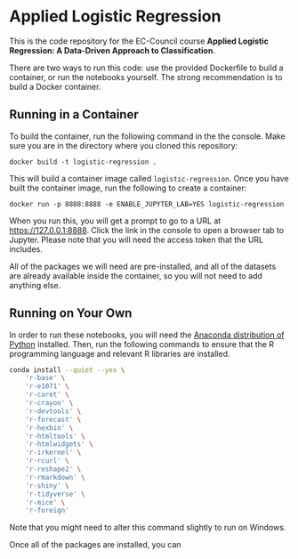 # Applied Logistic Regression

This is the code repository for the EC-Council course **Applied Logistic Regression:  A Data-Driven Approach to Classification**.

There are two ways to run this code:  use the provided Dockerfile to build a container, or run the notebooks yourself.  The strong recommendation is to build a Docker container.

## Running in a Container

To build the container, run the following command in the the console.  Make sure you are in the directory where you cloned this repository:

`docker build -t logistic-regression .`

This will build a container image called `logistic-regression`.  Once you have built the container image, run the following to create a container:

`docker run -p 8888:8888 -e ENABLE_JUPYTER_LAB=YES logistic-regression`

When you run this, you will get a prompt to go to a URL at https://127.0.0.1:8888.  Click the link in the console to open a browser tab to Jupyter.  Please note that you will need the access token that the URL includes.

All of the packages we will need are pre-installed, and all of the datasets are already available inside the container, so you will not need to add anything else.

## Running on Your Own

In order to run these notebooks, you will need the [Anaconda distribution of Python](https://www.anaconda.com/products/distribution) installed.  Then, run the following commands to ensure that the R programming language and relevant R libraries are installed.

```sh
conda install --quiet --yes \
    'r-base' \
	'r-e1071' \
    'r-caret' \
    'r-crayon' \
    'r-devtools' \
    'r-forecast' \
    'r-hexbin' \
    'r-htmltools' \
    'r-htmlwidgets' \
    'r-irkernel' \
    'r-rcurl' \
    'r-reshape2' \
    'r-rmarkdown' \
    'r-shiny' \
    'r-tidyverse' \
	'r-mice' \
	'r-foreign'
```

Note that you might need to alter this command slightly to run on Windows.

Once all of the packages are installed, you can 